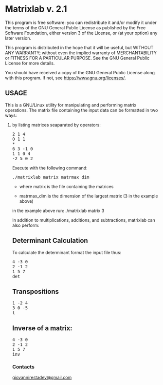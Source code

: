 <h1>Matrixlab v. 2.1</h1>

This program is free software: you can redistribute it and/or modify
it under the terms of the GNU General Public License as published by
the Free Software Foundation, either version 3 of the License, or
(at your option) any later version.

This program is distributed in the hope that it will be useful,
but WITHOUT ANY WARRANTY; without even the implied warranty of
MERCHANTABILITY or FITNESS FOR A PARTICULAR PURPOSE.  See the
GNU General Public License for more details.

You should have received a copy of the GNU General Public License
along with this program. If not, see <https://www.gnu.org/licenses/>.

<h2>USAGE</h2>

This is a GNU/Linux utility for manipulating and performing matrix operations. The matrix file containing the input data can be formatted in two ways:

<ol>

<li>
<p>by listing matrices seaparated by operators:</p>

<pre>
2 1 4
0 1 1
*
6 3 -1 0
1 1 0 4
-2 5 0 2
</pre>

<p>Execute with the following command:</p>

<pre>./matrixlab matrix matrmax_dim</pre>

<ul>
	<li><p>where matrix is the file containing the matrices</p></li>
	<li><p>matrmax_dim is the dimension of the largest matrix (3 in the example above)</p></li>
</ul>

<p>in the example above run: ./matrixlab matrix 3</p>

</li>


In addition to multiplications, additions, and subtractions, matrixlab can also perform: 

Determinant Calculation
--------------------------------
To calculate the determinant format the input file thus:

<pre>
4 -3 0
2 -1 2
1 5 7
det
</pre>

Transpositions
-------------------

<pre>
1 -2 4 
3 0 -5 
t
</pre>

Inverse of a matrix:
---------------------

<pre>
4 -3 0
2 -1 2
1 5 7
inv
</pre>

<h3>Contacts</h3>

giovannirestadev@gmail.com
